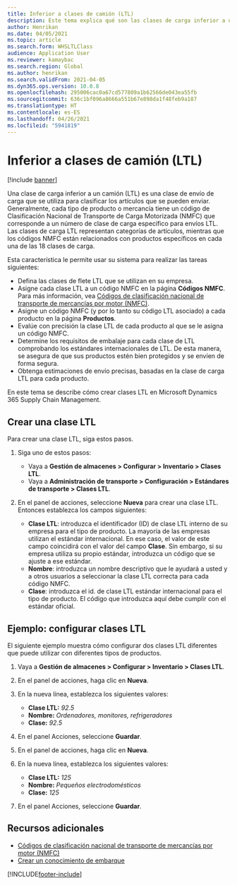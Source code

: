 ```yaml
---
title: Inferior a clases de camión (LTL)
description: Este tema explica qué son las clases de carga inferior a un camión (LTL) y describe cómo configurarlas en Microsoft Dynamics 365 Supply Chain Management.
author: Henrikan
ms.date: 04/05/2021
ms.topic: article
ms.search.form: WHSLTLClass
audience: Application User
ms.reviewer: kamaybac
ms.search.region: Global
ms.author: henrikan
ms.search.validFrom: 2021-04-05
ms.dyn365.ops.version: 10.0.8
ms.openlocfilehash: 295006cac0a67cd577809a1b62566de043ea55fb
ms.sourcegitcommit: 636c1bf096a8666a551b67e898da1f48feb9a187
ms.translationtype: HT
ms.contentlocale: es-ES
ms.lasthandoff: 04/26/2021
ms.locfileid: "5941819"
---
```

# <a name="less-than-truckload-ltl-classes"></a>Inferior a clases de camión (LTL)

[!include [banner](../includes/banner.md)]

Una clase de carga inferior a un camión (LTL) es una clase de envío de carga que se utiliza para clasificar los artículos que se pueden enviar. Generalmente, cada tipo de producto o mercancía tiene un código de Clasificación Nacional de Transporte de Carga Motorizada (NMFC) que corresponde a un número de clase de carga específico para envíos LTL. Las clases de carga LTL representan categorías de artículos, mientras que los códigos NMFC están relacionados con productos específicos en cada una de las 18 clases de carga.

Esta característica le permite usar su sistema para realizar las tareas siguientes:

- Defina las clases de flete LTL que se utilizan en su empresa.
- Asigne cada clase LTL a un código NMFC en la página **Códigos NMFC**. Para más información, vea [Códigos de clasificación nacional de transporte de mercancías por motor (NMFC)](nmfc-codes.md).
- Asigne un código NMFC (y por lo tanto su código LTL asociado) a cada producto en la página **Productos**.
- Evalúe con precisión la clase LTL de cada producto al que se le asigna un código NMFC.
- Determine los requisitos de embalaje para cada clase de LTL comprobando los estándares internacionales de LTL. De esta manera, se asegura de que sus productos estén bien protegidos y se envíen de forma segura.
- Obtenga estimaciones de envío precisas, basadas en la clase de carga LTL para cada producto.

En este tema se describe cómo crear clases LTL en Microsoft Dynamics 365 Supply Chain Management.

## <a name="create-an-ltl-class"></a>Crear una clase LTL

Para crear una clase LTL, siga estos pasos.

1. Siga uno de estos pasos:

    - Vaya a **Gestión de almacenes \> Configurar \> Inventario \> Clases LTL**.
    - Vaya a **Administración de transporte \> Configuración \> Estándares de transporte \> Clases LTL**.

2. En el panel de acciones, seleccione **Nueva** para crear una clase LTL. Entonces establezca los campos siguientes:

    - **Clase LTL**: introduzca el identificador (ID) de clase LTL interno de su empresa para el tipo de producto. La mayoría de las empresas utilizan el estándar internacional. En ese caso, el valor de este campo coincidirá con el valor del campo **Clase**. Sin embargo, si su empresa utiliza su propio estándar, introduzca un código que se ajuste a ese estándar.
    - **Nombre**: introduzca un nombre descriptivo que le ayudará a usted y a otros usuarios a seleccionar la clase LTL correcta para cada código NMFC.
    - **Clase**: introduzca el id. de clase LTL estándar internacional para el tipo de producto. El código que introduzca aquí debe cumplir con el estándar oficial.

## <a name="example-set-up-ltl-classes"></a>Ejemplo: configurar clases LTL

El siguiente ejemplo muestra cómo configurar dos clases LTL diferentes que puede utilizar con diferentes tipos de productos.

1. Vaya a **Gestión de almacenes \> Configurar \> Inventario \> Clases LTL**.
1. En el panel de acciones, haga clic en **Nueva**.
1. En la nueva línea, establezca los siguientes valores:

    - **Clase LTL:** *92.5*
    - **Nombre:** *Ordenadores, monitores, refrigeradores*
    - **Clase:** *92.5*

1. En el panel Acciones, seleccione **Guardar**.
1. En el panel de acciones, haga clic en **Nueva**.
1. En la nueva línea, establezca los siguientes valores:

    - **Clase LTL:** *125*
    - **Nombre:** *Pequeños electrodomésticos*
    - **Clase:** *125*

1. En el panel Acciones, seleccione **Guardar**.

## <a name="additional-resources"></a>Recursos adicionales

- [Códigos de clasificación nacional de transporte de mercancías por motor (NMFC)](nmfc-codes.md)
- [Crear un conocimiento de embarque](create-bill-of-lading.md)

[!INCLUDE[footer-include](../../includes/footer-banner.md)]
